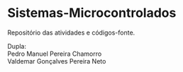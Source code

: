 # Sistemas-Microcontrolados
Repositório das atividades e códigos-fonte.

Dupla: <br>
Pedro Manuel Pereira Chamorro <br>
Valdemar Gonçalves Pereira Neto
